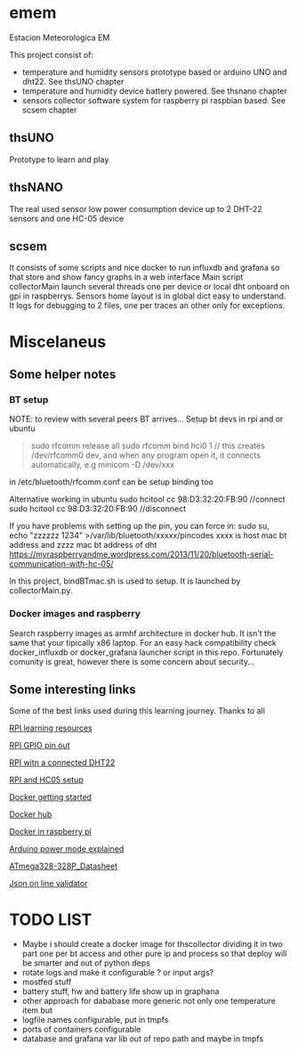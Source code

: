 # emem
Estacion Meteorologica EM

This project consist of:
- temperature and humidity sensors prototype based or arduino UNO and dht22. See thsUNO chapter
- temperature and humidity device battery powered. See thsnano chapter
- sensors collector software system for raspberry pi raspbian based. See scsem chapter

## thsUNO

Prototype to learn and play

## thsNANO

The real used sensor low power consumption device up to 2 DHT-22 sensors and one HC-05 device


## scsem 

It consists of some scripts and nice docker to run influxdb and grafana so that store and show fancy graphs in a web interface
Main script collectorMain launch several threads one per device or local dht onboard on gpi in raspberrys. Sensors home layout is in global dict easy to understand.
It logs for debugging to 2 files, one per traces an other only for exceptions.

# Miscelaneus 

## Some helper notes

### BT setup 

NOTE: to review with several peers BT arrives...
Setup bt devs in rpi and or ubuntu
>sudo rfcomm release all
>sudo rfcomm bind hci0 <hc5-addr> 1  // this creates /dev/rfcomm0 dev, and when any program open it, it connects automatically, e.g minicom -D /dev/xxx

in /etc/bluetooth/rfcomm.conf can be setup binding too

Alternative working in ubuntu
sudo hcitool cc 98:D3:32:20:FB:90  //connect
sudo hcitool cc 98:D3:32:20:FB:90  //disconnect

If you have problems with setting up the pin, you can force in: sudo su,  echo "zzzzzz 1234" >/var/lib/bluetooth/xxxxx/pincodes   xxxx is host mac bt address and zzzz mac bt address of dht 
https://myraspberryandme.wordpress.com/2013/11/20/bluetooth-serial-communication-with-hc-05/

In this project, bindBTmac.sh is used to setup. It is launched by collectorMain.py.

### Docker images and raspberry

Search raspberry images as armhf architecture in docker hub. It isn't the same that your tipically x86 laptop.  For an easy hack compatibility check docker_influxdb or docker_grafana launcher script in this repo.  Fortunately comunity is great, however there is some concern about security... 

## Some interesting links

Some of the best links used during this learning journey. Thanks to all 

[RPI learning resources](https://www.raspberrypi.org/resources/learn/)

[RPI GPIO pin out](https://pinout.xyz/pinout/pin12_gpio18#)

[RPI witn a connected DHT22](https://github.com/adafruit/Adafruit_Python_DHT)

[RPI and HC05 setup](https://myraspberryandme.wordpress.com/2013/11/20/bluetooth-serial-communication-with-hc-05/)

[Docker getting started](https://docs.docker.com/get-started/)

[Docker hub](https://hub.docker.com/)

[Docker in raspberry pi](https://blog.alexellis.io/5-things-docker-rpi/)

[Arduino power mode explained](https://aprendiendoarduino.wordpress.com/2016/11/16/arduino-sleep-mode/)

[ATmega328-328P_Datasheet](http://www.atmel.com/Images/Atmel-42735-8-bit-AVR-Microcontroller-ATmega328-328P_Datasheet.pdf)

[Json on line validator](https://jsonlint.com/)


# TODO LIST
- Maybe i should create a docker image for thscollector dividing it in two part one per bt access and other pure ip and process so that deploy will be smarter and out of python deps
- rotate logs and make it configurable ? or input args?
- mostfed stuff
- battery stuff, hw and battery life show up in graphana
- other approach for dababase more generic not only one temperature item but 
- logfile names configurable, put in tmpfs
- ports of containers configurable
- database and grafana var lib out of repo path and maybe in tmpfs





